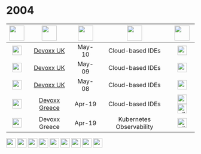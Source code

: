 # 2004



| <img src="https://openmoji.org/data/color/svg/1F5FA.svg" width="40px"> | <img src="https://openmoji.org/data/color/svg/1F3A1.svg" width="40px"> | <img src="https://openmoji.org/data/color/svg/1F4C5.svg" width="40px"> | <img src="https://openmoji.org/data/color/svg/1F4AC.svg" width="40px"> | <img src="https://openmoji.org/data/color/svg/E269.svg" width="40px"> | 
|:---:|:---:|:---:|:---:|:---:|
| <img src="https://openmoji.org/data/color/svg/1F1EC-1F1E7.svg" width="25px"> | <a href="https://www.devoxx.co.uk/">Devoxx UK</a> | May-10 | Cloud-based IDEs | <img src="https://openmoji.org/data/color/svg/1F1EC-1F1E7.svg" width="25px"> | 
| <img src="https://openmoji.org/data/color/svg/1F1EC-1F1E7.svg" width="25px"> | <a href="https://www.devoxx.co.uk/">Devoxx UK</a> | May-09 | Cloud-based IDEs | <img src="https://openmoji.org/data/color/svg/1F1EC-1F1E7.svg" width="25px"> | 
| <img src="https://openmoji.org/data/color/svg/1F1EC-1F1E7.svg" width="25px"> | <a href="https://www.devoxx.co.uk/">Devoxx UK</a> | May-08 | Cloud-based IDEs | <img src="https://openmoji.org/data/color/svg/1F1EC-1F1E7.svg" width="25px"> | 
| <img src="https://openmoji.org/data/color/svg/1F1EC-1F1F7.svg" width="25px"> | <a href="https://devoxx.gr/">Devoxx Greece</a> | Apr-19 | Cloud-based IDEs | <img src="https://openmoji.org/data/color/svg/1F1EC-1F1E7.svg" width="25px">  <a href="https://speakerdeck.com/maeddes/cloud-and-container-based-integrated-development-environments"><img src="https://openmoji.org/data/color/svg/1F4CA.svg" alt="slides" width="25px"></a>| 
| <img src="https://openmoji.org/data/color/svg/1F1EC-1F1F7.svg" width="25px"> | Devoxx Greece | Apr-19 | Kubernetes Observability | <a href="https://speakerdeck.com/maeddes/cloud-and-container-based-integrated-development-environments"><img src="https://openmoji.org/data/color/svg/1F4CA.svg" alt="slides" width="25px"></a> |

<img src="https://openmoji.org/data/color/svg/E053.svg" width="25px">
<img src="https://openmoji.org/data/color/svg/E044.svg" width="25px">
<img src="https://openmoji.org/data/color/svg/E045.svg" width="25px">
<img src="https://openmoji.org/data/color/svg/1F5BC.svg" width="25px">

<img src="https://openmoji.org/data/color/svg/1F3A6.svg" width="25px">
<img src="https://openmoji.org/data/color/svg/1F3AC.svg" width="25px">

<img src="https://openmoji.org/data/color/svg/1F680.svg" width="25px">
<img src="https://openmoji.org/data/color/svg/E055.svg" width="25px">
<img src="https://openmoji.org/data/color/svg/1F4F8.svg" width="25px">